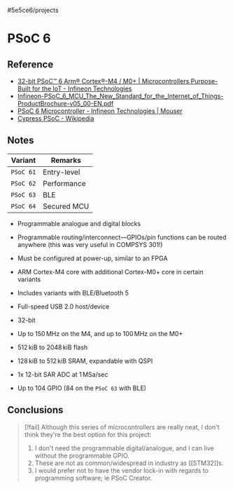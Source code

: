 #5e5ce6/projects 

# PSoC 6

## Reference

- [32-bit PSoC™ 6 Arm® Cortex®-M4 / M0+ | Microcontrollers Purpose-Built for the IoT - Infineon Technologies](https://www.infineon.com/cms/en/product/microcontroller/32-bit-psoc-arm-cortex-microcontroller/psoc-6-32-bit-arm-cortex-m4-mcu/)
- [Infineon-PSoC_6_MCU_The_New_Standard_for_the_Internet_of_Things-ProductBrochure-v05_00-EN.pdf](https://www.infineon.com/dgdl/Infineon-PSoC_6_MCU_The_New_Standard_for_the_Internet_of_Things-ProductBrochure-v05_00-EN.pdf?fileId=8ac78c8c7d0d8da4017d0f64f95450c7)
- [PSoC 6 Microcontroller - Infineon Technologies | Mouser](https://nz.mouser.com/new/infineon/cypress-psoc-6-soc/)
- [Cypress PSoC - Wikipedia](https://en.wikipedia.org/wiki/Cypress_PSoC)

## Notes

| Variant   | Remarks     |
| --------- | ----------- |
| `PSoC 61` | Entry-level |
| `PSoC 62` | Performance |
| `PSoC 63` | BLE         |
| `PSoC 64` | Secured MCU | 

- Programmable analogue and digital blocks
- Programmable routing/interconnect—GPIOs/pin functions can be routed anywhere (this was very useful in COMPSYS 301!)
- Must be configured at power-up, similar to an FPGA

- ARM Cortex-M4 core with additional Cortex-M0+ core in certain variants
- Includes variants with BLE/Bluetooth 5
- Full-speed USB 2.0 host/device

- 32-bit
- Up to $150\,\text{MHz}$ on the M4, and up to $100\,\text{MHz}$ on the M0+
- $512\,\text{kiB}$ to $2048\,\text{kiB}$ flash
- $128\,\text{kiB}$ to $512\,\text{kiB}$ SRAM, expandable with QSPI

- 1x 12-bit SAR ADC at $1\,\text{MSa/sec}$
- Up to 104 GPIO (84 on the `PSoC 63` with BLE)

## Conclusions

> [!fail]
> Although this series of microcontrollers are really neat, I don't think they're the best option for this project:
> 1. I don't need the programmable digital/analogue, and I can live without the programmable GPIO.
> 2. These are not as common/widespread in industry as [[STM32]]s.
> 3. I would prefer not to have the vendor lock-in with regards to programming software; ie PSoC Creator.
